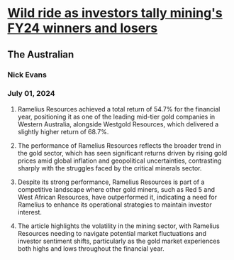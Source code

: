 # [Wild ride as investors tally mining's FY24 winners and losers](https://advance.lexis.com/api/document?collection=news&id=urn:contentItem:6CCK-GM51-JD3N-511Y-00000-00&context=1519360)
## The Australian
### Nick Evans
### July 01, 2024

1. Ramelius Resources achieved a total return of 54.7% for the financial year, positioning it as one of the leading mid-tier gold companies in Western Australia, alongside Westgold Resources, which delivered a slightly higher return of 68.7%.

2. The performance of Ramelius Resources reflects the broader trend in the gold sector, which has seen significant returns driven by rising gold prices amid global inflation and geopolitical uncertainties, contrasting sharply with the struggles faced by the critical minerals sector.

3. Despite its strong performance, Ramelius Resources is part of a competitive landscape where other gold miners, such as Red 5 and West African Resources, have outperformed it, indicating a need for Ramelius to enhance its operational strategies to maintain investor interest.

4. The article highlights the volatility in the mining sector, with Ramelius Resources needing to navigate potential market fluctuations and investor sentiment shifts, particularly as the gold market experiences both highs and lows throughout the financial year.